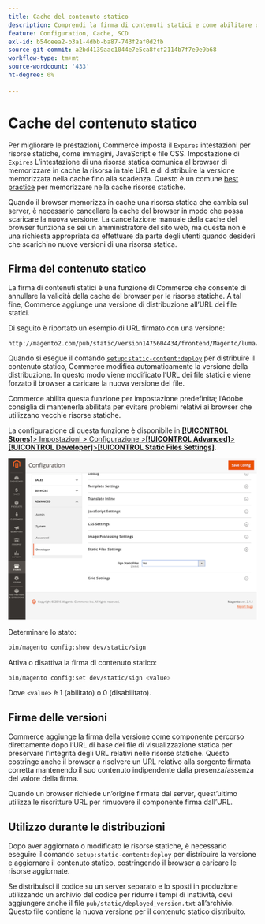 ```yaml
---
title: Cache del contenuto statico
description: Comprendi la firma di contenuti statici e come abilitare o disabilitare la funzione.
feature: Configuration, Cache, SCD
exl-id: b54ceea2-b3a1-4dbb-ba87-743f2af0d2fb
source-git-commit: a2bd4139aac1044e7e5ca8fcf2114b7f7e9e9b68
workflow-type: tm+mt
source-wordcount: '433'
ht-degree: 0%

---
```


# Cache del contenuto statico

Per migliorare le prestazioni, Commerce imposta il `Expires` intestazioni per risorse statiche, come immagini, JavaScript e file CSS.
Impostazione di `Expires` L’intestazione di una risorsa statica comunica al browser di memorizzare in cache la risorsa in tale URL e di distribuire la versione memorizzata nella cache fino alla scadenza.
Questo è un comune [best practice](https://developer.yahoo.com/performance/rules.html#expires=) per memorizzare nella cache risorse statiche.

Quando il browser memorizza in cache una risorsa statica che cambia sul server, è necessario cancellare la cache del browser in modo che possa scaricare la nuova versione.
La cancellazione manuale della cache del browser funziona se sei un amministratore del sito web, ma questa non è una richiesta appropriata da effettuare da parte degli utenti quando desideri che scarichino nuove versioni di una risorsa statica.

## Firma del contenuto statico

La firma di contenuti statici è una funzione di Commerce che consente di annullare la validità della cache del browser per le risorse statiche.
A tal fine, Commerce aggiunge una versione di distribuzione all’URL dei file statici.

Di seguito è riportato un esempio di URL firmato con una versione:

```terminal
http://magento2.com/pub/static/version1475604434/frontend/Magento/luma/en_US/images/logo.svg
```

Quando si esegue il comando [`setup:static-content:deploy`](../cli/static-view-file-deployment.md) per distribuire il contenuto statico, Commerce modifica automaticamente la versione della distribuzione.
In questo modo viene modificato l’URL dei file statici e viene forzato il browser a caricare la nuova versione dei file.

Commerce abilita questa funzione per impostazione predefinita; l’Adobe consiglia di mantenerla abilitata per evitare problemi relativi ai browser che utilizzano vecchie risorse statiche.

La configurazione di questa funzione è disponibile in [**[!UICONTROL Stores]**> Impostazioni > Configurazione >**[!UICONTROL Advanced]**>**[!UICONTROL Developer]**>**[!UICONTROL Static Files Settings]**](https://docs.magento.com/user-guide/system/static-file-signature.html).

![Impostazioni file statici](../../assets/configuration/static-files-settings.png)

Determinare lo stato:

```bash
bin/magento config:show dev/static/sign
```

Attiva o disattiva la firma di contenuto statico:

```bash
bin/magento config:set dev/static/sign <value>
```

Dove `<value>` è 1 (abilitato) o 0 (disabilitato).

## Firme delle versioni

Commerce aggiunge la firma della versione come componente percorso direttamente dopo l’URL di base dei file di visualizzazione statica per preservare l’integrità degli URL relativi nelle risorse statiche.
Questo costringe anche il browser a risolvere un URL relativo alla sorgente firmata corretta mantenendo il suo contenuto indipendente dalla presenza/assenza del valore della firma.

Quando un browser richiede un’origine firmata dal server, quest’ultimo utilizza le riscritture URL per rimuovere il componente firma dall’URL.

## Utilizzo durante le distribuzioni

Dopo aver aggiornato o modificato le risorse statiche, è necessario eseguire il comando `setup:static-content:deploy` per distribuire la versione e aggiornare il contenuto statico, costringendo il browser a caricare le risorse aggiornate.

Se distribuisci il codice su un server separato e lo sposti in produzione utilizzando un archivio del codice per ridurre i tempi di inattività, devi aggiungere anche il file `pub/static/deployed_version.txt` all’archivio.
Questo file contiene la nuova versione per il contenuto statico distribuito.
